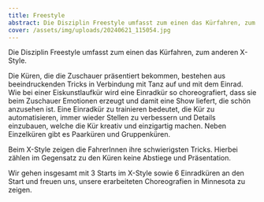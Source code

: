 ```yaml
---
title: Freestyle
abstract: Die Disziplin Freestyle umfasst zum einen das Kürfahren, zum anderen X-Style.
cover: /assets/img/uploads/20240621_115054.jpg
---
```

Die Disziplin Freestyle umfasst zum einen das Kürfahren, zum anderen X-Style.

Die Küren, die die Zuschauer präsentiert bekommen, bestehen aus beeindruckenden Tricks in Verbindung mit Tanz auf und mit dem Einrad. Wie bei einer Eiskunstlaufkür wird eine Einradkür so choreografiert, dass sie beim Zuschauer Emotionen erzeugt und damit eine Show liefert, die schön anzusehen ist. Eine Einradkür zu trainieren bedeutet, die Kür zu automatisieren, immer wieder Stellen zu verbessern und Details einzubauen, welche die Kür kreativ und einzigartig machen. Neben Einzelküren gibt es Paarküren und Gruppenküren.

Beim X-Style zeigen die FahrerInnen ihre schwierigsten Tricks. Hierbei zählen im Gegensatz zu den Küren keine Abstiege und Präsentation. 

Wir gehen insgesamt mit 3 Starts im X-Style sowie 6 Einradküren an den Start und freuen uns, unsere erarbeiteten Choreografien in Minnesota zu zeigen.
